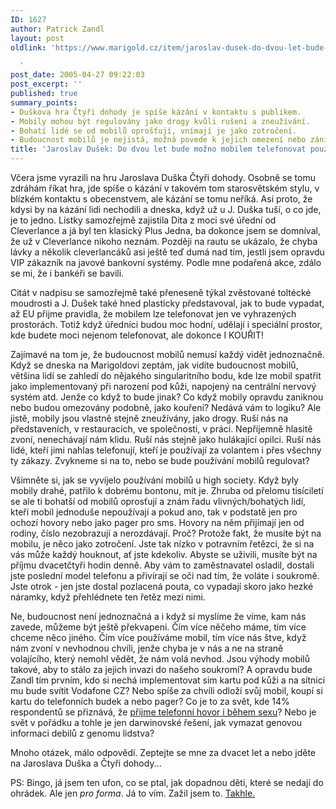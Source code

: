 ```yaml
---
ID: 1627
author: Patrick Zandl
layout: post
oldlink: 'https://www.marigold.cz/item/jaroslav-dusek-do-dvou-let-bude-mozno-mobilem-telefonovat-pouze-z-budky

  '
post_date: 2005-04-27 09:22:03
post_excerpt: ''
published: true
summary_points:
- Duškova hra Čtyři dohody je spíše kázání v kontaktu s publikem.
- Mobily mohou být regulovány jako drogy kvůli rušení a zneužívání.
- Bohatí lidé se od mobilů oprošťují, vnímají je jako zotročení.
- Budoucnost mobilů je nejistá, možná povede k jejich omezení nebo zániku.
title: 'Jaroslav Dušek: Do dvou let bude možno mobilem telefonovat pouze z&nbsp;budky'
---
```


<p>Včera jsme vyrazili na hru Jaroslava Duška Čtyři dohody. Osobně se tomu zdráhám říkat hra, jde spíše o kázání v takovém tom starosvětském stylu, v blízkém kontaktu s obecenstvem, ale kázání se tomu neříká. Asi proto, že kdysi by na kázání lidi nechodili a dneska, když už u J. Duška tuší, o co jde, je to jedno. Lístky samozřejmě zajistila Dita z moci své úřední od Cleverlance a já byl ten klasický Plus Jedna, ba dokonce jsem se domníval, že už v Cleverlance nikoho neznám. Později na rautu se ukázalo, že chyba lávky a několik cleverlancáků asi ještě teď dumá nad tím, jestli jsem opravdu VIP zákazník na javové bankovní systémy. Podle mne podařená akce, zdálo se mi, že i bankéři se bavili. </p>

<p>Citát v nadpisu se samozřejmě také přeneseně týkal zvěstované toltécké moudrosti a J. Dušek také hned plasticky představoval, jak to bude vypadat, až EU přijme pravidla, že mobilem lze telefonovat jen ve vyhrazených prostorách. Totiž když úředníci budou moc hodní, udělají i speciální prostor, kde budete moci nejenom telefonovat, ale dokonce I KOUŘIT!</p>

<p>Zajímavé na tom je, že budoucnost mobilů nemusí každý vidět jednoznačně. Když se dneska na Marigoldovi zeptám, jak vidíte budoucnost mobilů, většina lidí se zahledí do nějakého singularitního bodu, kde lze mobil spatřit jako implementovaný při narození pod kůži, napojený na centrální nervový systém atd. Jenže co když to bude jinak? Co když mobily opravdu zaniknou nebo budou omezovány podobně, jako kouření? Nedává vám to logiku? Ale jistě, mobily jsou vlastně stejně zneužívány, jako drogy. Ruší nás na představeních, v restauracích, ve společnosti, v práci. Nepříjemně hlasitě zvoní, nenechávají nám klidu. Ruší nás stejně jako hulákající opilci. Ruší nás lidé, kteří jimi nahlas telefonují, kteří je používají za volantem i přes všechny ty zákazy. Zvykneme si na to, nebo se bude používání mobilů regulovat?</p>

<p>Všimněte si, jak se vyvíjelo používání mobilů u high society. Když byly mobily drahé, patřilo k dobrému bontonu, mít je. Zhruba od přelomu tisíciletí se ale ti bohatší od mobilů oprosťují a znám řadu vlivných/bohatých lidí, kteří mobil jednoduše nepoužívají a pokud ano, tak v podstatě jen pro ochozí hovory nebo jako pager pro sms. Hovory na něm přijímají jen od rodiny, číslo nezobrazují a nerozdávají. Proč? Protože fakt, že musíte být na mobilu, je něco jako zotročení. Jste tak nízko v potravním řetězci, že si na vás může každý houknout, ať jste kdekoliv. Abyste se uživili, musíte být na příjmu dvacetčtyři hodin denně. Aby vám to zaměstnavatel osladil, dostali jste poslední model telefonu a přivírají se oči nad tím, že voláte i soukromě. Jste otrok - jen jste dostal pozlacená pouta, co vypadají skoro jako hezké náramky, když přehlédnete ten řetěz mezi nimi. </p>

<p>Ne, budoucnost není jednoznačná a i když si myslíme že víme, kam nás zavede, můžeme být ještě překvapeni. Čím více něčeho máme, tím více chceme něco jiného. Čím více používáme mobil, tím více nás štve, když nám zvoní v nevhodnou chvíli, jenže chyba je v nás a ne na straně volajícího, který nemohl vědět, že nám volá nevhod. Jsou výhody mobilů takové, aby to stálo za jejich invazi do našeho soukromí? A opravdu bude Zandl tím prvním, kdo si nechá implementovat sim kartu pod kůži a na sítnici mu bude svítit Vodafone CZ? Nebo spíše za chvíli odloží svůj mobil, koupí si kartu do telefonních budek a nebo pager? Co je to za svět, kde 14% respondentů se přiznává, že <a href="http://www.redboss.cz/cz/clanky/recenze.php?id=901">přijme telefonní hovor i během sexu</a>? Nebo je svět v pořádku a tohle je jen darwinovské řešení, jak vymazat genovou informaci debilů z genomu lidstva?</p>

<p>Mnoho otázek, málo odpovědí. Zeptejte se mne za dvacet let a nebo jděte na Jaroslava Duška a Čtyři dohody...</p>

<p>PS: Bingo, já jsem ten ufon, co se ptal, jak dopadnou děti, které se nedají do ohrádek. Ale jen <em>pro forma</em>. Já to vím. Zažil jsem to. <a href="http://tangero.me.cz/holkyvzoo/img00007.jpg">Takhle.</a>
</p>